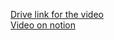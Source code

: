 [Drive link for the video](https://drive.google.com/file/d/1-WNdO7vV9lh8JIZELbSYKFQBwAgyMkSo/view)  
[Video on notion](https://www.notion.so/Video-explaining-the-machanism-of-the-robot-fac5a072a8024b4da9b3ae7b17726f0d)